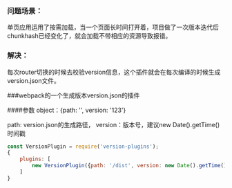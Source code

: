 ### 问题场景：
单页应用运用了按需加载，当一个页面长时间打开着，项目做了一次版本迭代后chunkhash已经变化了，就会加载不带相应的资源导致报错。
### 解决：
每次router切换的时候去校验version信息，这个插件就会在每次编译的时候生成version.json文件。

###webpack的一个生成版本version.json的插件

####参数 object：{path: '', version: '123'}

path: version.json的生成路径， version：版本号，建议new Date().getTime()时间戳

```js
const VersionPlugin = require('version-plugins');
{
    plugins: [
        new VersionPlugin({path: '/dist', version: new Date().getTime()})
    ]
}

```
